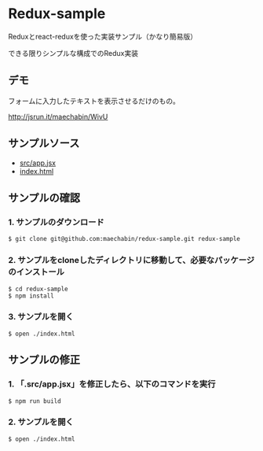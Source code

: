 # Redux-sample
Reduxとreact-reduxを使った実装サンプル（かなり簡易版）

できる限りシンプルな構成でのRedux実装


## デモ
フォームに入力したテキストを表示させるだけのもの。

http://jsrun.it/maechabin/WivU

## サンプルソース
- [src/app.jsx](https://github.com/maechabin/redux-sample/blob/master/src/app.jsx)
- [index.html](https://github.com/maechabin/redux-sample/blob/master/index.html)

## サンプルの確認

### 1. サンプルのダウンロード
~~~
$ git clone git@github.com:maechabin/redux-sample.git redux-sample
~~~

### 2. サンプルをcloneしたディレクトリに移動して、必要なパッケージのインストール
~~~
$ cd redux-sample
$ npm install
~~~

### 3. サンプルを開く
~~~
$ open ./index.html
~~~

## サンプルの修正

### 1. 「.src/app.jsx」を修正したら、以下のコマンドを実行
~~~
$ npm run build
~~~

### 2. サンプルを開く
~~~
$ open ./index.html
~~~
